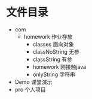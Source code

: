 # 文件目录
- com
    - homework 作业存放
        - classes 面向对象
        - classNoString 无参
        - classString 有参
        - homework 刚接触java
        - onlyString 字符串
- Demo  课堂演示
- pro  个人项目